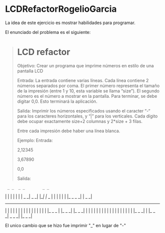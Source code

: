 # LCDRefactorRogelioGarcia
La idea de este ejercicio es mostrar habilidades para programar.

El enunciado del problema es el siguiente:
> # LCD refactor
>
>
> Objetivo: Crear un programa que imprime números en estilo de una pantalla LCD
>
> Entrada: La entrada contiene varias líneas. Cada línea contiene 2 números separados por coma. El primer número representa el tamaño de la impresión (entre 1 y 10, esta variable se llama “size”). El segundo número es el número a mostrar en la pantalla. Para terminar, se debe digitar 0,0. Esto terminará la aplicación.
>
> Salida: Imprimir los números especificados usando el caracter “-“ para los caracteres horizontales, y “|” para los verticales. Cada dígito debe ocupar exactamente size+2 columnas y 2*size + 3 filas.
>
> Entre cada impresión debe haber una línea blanca.
>
> Ejemplo:
> Entrada:
>
> 2,12345
>
> 3,67890
>
> 0,0
>
>   
> Salida:   


     _ _  _ _        _ _
  |     |    | |  | |
  |  _ \_| _ \_| |\__| |_ _
  | |        |    |     |
  | |_ _  _ \_|    |  _ \_|

   _ _ _  _ _ _   _ _ _   _ _ _   _ _ _
  |            | |     | |     | |     |
  |            | |     | |     | |     |
  |_ _ _       | |_ _ \_| |_ _ \_| |     |
  |     |      | |     |       | |     |
  |     |      | |     |       | |     |
  |_ _ \_|      | |_ _ \_|  _ _ \_| |_ _ \_|

El unico cambio que se hizo fue imprimir "\_" en lugar de "-"
